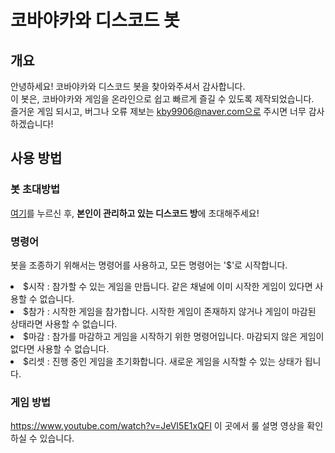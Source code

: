 # 코바야카와 디스코드 봇
## 개요
안녕하세요! 코바야카와 디스코드 봇을 찾아와주셔서 감사합니다. 
<br>이 봇은, 코바야카와 게임을 온라인으로 쉽고 빠르게 즐길 수 있도록 제작되었습니다.
<br>즐거운 게임 되시고, 버그나 오류 제보는 kby9906@naver.com으로 주시면 너무 감사하겠습니다!

## 사용 방법
### 봇 초대방법

<a href="https://bit.ly/38pCplR">여기</a>를 누르신 후, <b>본인이 관리하고 있는 디스코드 방</b>에 초대해주세요!

### 명령어
봇을 조종하기 위해서는 명령어를 사용하고, 모든 명령어는 '$'로 시작합니다.
<li>$시작 : 참가할 수 있는 게임을 만듭니다. 같은 채널에 이미 시작한 게임이 있다면 사용할 수 없습니다.
<li>$참가 : 시작한 게임을 참가합니다. 시작한 게임이 존재하지 않거나 게임이 마감된 상태라면 사용할 수 없습니다.
<li>$마감 : 참가를 마감하고 게임을 시작하기 위한 명령어입니다. 마감되지 않은 게임이 없다면 사용할 수 없습니다.
<li>$리셋 : 진행 중인 게임을 초기화합니다. 새로운 게임을 시작할 수 있는 상태가 됩니다.

### 게임 방법
https://www.youtube.com/watch?v=JeVI5E1xQFI 이 곳에서 룰 설명 영상을 확인하실 수 있습니다.